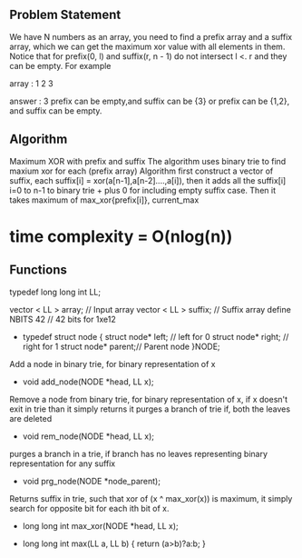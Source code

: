 ## Problem Statement
We have N numbers as an array, you need to find a prefix array and a suffix array, which we can get the maximum xor value with all elements in them. Notice that for prefix(0, l) and suffix(r, n - 1) do not intersect l <. r and they can be empty. For example

array  : 1 2 3

answer : 3 prefix can be empty,and suffix can be {3} or prefix can be {1,2}, and suffix can be empty.

## Algorithm
Maximum XOR with prefix and suffix
The algorithm uses binary trie to find maxium xor for each (prefix array) Algorithm first construct a vector of suffix, each suffix[i] = xor(a[n-1],a[n-2]....,a[i]), then it adds all the suffix[i] i=0 to n-1 to binary trie + plus 0 for including empty suffix case. Then it takes maximum of max_xor{prefix[i]}, current_max
# time complexity = O(nlog(n))

## Functions

typedef long long int LL;

vector < LL > array; 	// Input array
vector < LL > suffix;	// Suffix array
define NBITS 42		// 42 bits for 1xe12

* typedef struct node
{
	struct node* left; 	// left for 0
	struct node* right; // right for 1
	struct node* parent;// Parent node
}NODE;

Add a node in binary trie, for
binary representation of x

* void add_node(NODE *head, LL x);

Remove a node from binary trie, for
binary representation of x, if x doesn't
exit in trie than it simply returns
it purges a branch of trie if, both the
leaves are deleted

* void rem_node(NODE *head, LL x);

purges a branch in a trie, if branch has
no leaves representing binary representation
for any suffix

* void prg_node(NODE *node_parent);

Returns suffix in trie, such that xor of 
(x ^ max_xor(x)) is maximum, it simply search 
for opposite bit for each ith bit of x.

* long long int max_xor(NODE *head, LL x);


* long long int max(LL a, LL b)
{
	return (a>b)?a:b;
}
